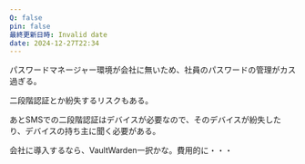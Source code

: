```yaml
---
Q: false
pin: false
最終更新日時: Invalid date
date: 2024-12-27T22:34
---
```

  

  

パスワードマネージャー環境が会社に無いため、社員のパスワードの管理がカス過ぎる。

  

二段階認証とか紛失するリスクもある。

あとSMSでの二段階認証はデバイスが必要なので、そのデバイスが紛失したり、デバイスの持ち主に聞く必要がある。

  

会社に導入するなら、VaultWarden一択かな。費用的に・・・